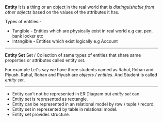 **Entity**
It is a thing or an object in the real world that is *distinguishable from other objects* based on the values of the attributes it has.

Types of entities:- 
- Tangible - Entities which are physically exist in real world e.g car, pen, bank locker etc
- Intangible - Entities which exist logically e.g Account
---
**Entity Set**
Set / Collection of same types of entities that share same properties or attributes called entity set.

For example 
Let's say we have three students named as Rahul, Rohan and Piyush.
Rahul, Rohan and Piyush are *objects / entities*.
And Student is called *entity set*.

---
- Entity can't not be represented in ER Diagram but *entity set* can.
- Entity set is represented as rectangle.
- Entity can be represented in an relational model by row / tuple / record.
- Entity set in represented by table in relational model.
- Entity set provides structure.